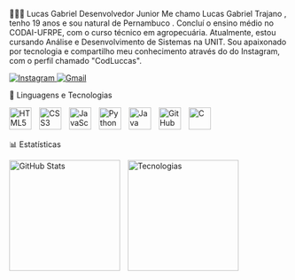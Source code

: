 👨🏾‍💻 Lucas Gabriel
Desenvolvedor Junior
Me chamo Lucas Gabriel Trajano , tenho 19 anos e sou natural de Pernambuco . Concluí o ensino médio no CODAI-UFRPE, com o curso técnico em agropecuária. Atualmente, estou cursando Análise e Desenvolvimento de Sistemas na UNIT. Sou apaixonado por tecnologia e compartilho meu conhecimento através do do Instagram, com o perfil chamado "CodLuccas".
</a>
<p>
<a href="https://www.instagram.com/codlucca">
<img
alt="Instagram"
title="Instagram"
src="https://img.shields.io/badge/-Instagram-%23E4405F?style=for-the-badge&logo=instagram&logoColor=white"
/>
</a>
<a href="mailto:Lgttrajano@gmail.com">
<img
alt="Gmail"
title="Gmail"
src="https://img.shields.io/badge/-Gmail-%23EA4335?style=for-the-badge&logo=gmail&logoColor=white"
/>
</a>
</p>
🤖 Linguagens e Tecnologias
<p align="left">
<img src="https://cdn.jsdelivr.net/gh/devicons/devicon@latest/icons/html5/html5-original.svg" alt="HTML5" width="40" height="40"/>
<img src="https://cdn.jsdelivr.net/gh/devicons/devicon@latest/icons/css3/css3-original.svg" alt="CSS3" width="40" height="40" style="margin-left: 10px;"/>
<img src="https://cdn.jsdelivr.net/gh/devicons/devicon@latest/icons/javascript/javascript-original.svg" alt="JavaScript" width="40" height="40" style="margin-left: 10px;"/>
<img src="https://cdn.jsdelivr.net/gh/devicons/devicon@latest/icons/python/python-original-wordmark.svg" alt="Python" width="40" height="40" style="margin-left: 10px;"/>
<img src="https://cdn.jsdelivr.net/gh/devicons/devicon@latest/icons/java/java-original-wordmark.svg" alt="Java" width="40" height="40" style="margin-left: 10px;"/>
<img src="https://cdn.jsdelivr.net/gh/devicons/devicon@latest/icons/github/github-original-wordmark.svg" alt="GitHub" width="40" height="40" style="margin-left: 10px;"/>
<img src="https://cdn.jsdelivr.net/gh/devicons/devicon@latest/icons/c/c-original.svg" alt="C" width="40" height="40" style="margin-left: 10px;"/>
</p>
📊 Estatísticas
<p>
<img alt="GitHub Stats" height="200" style="padding-right: 10px; display: inline-block;" src="https://github-readme-stats.vercel.app/api?username=CoddeLk&show_icons=true&theme=tokyonight&include_all_commits=true&locale=pt-br" />
<img alt="Tecnologias" height="200" style="display: inline-block;" src="https://github-readme-stats.vercel.app/api/top-langs/?username=CoddeLk&theme=tokyonight&layout=compact&custom_title=Tecnologias&langs_count=9" />
</p>
